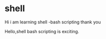 # shell



Hi i am learning shell -bash scripting
thank you

Hello,shell bash scripting is exciting.